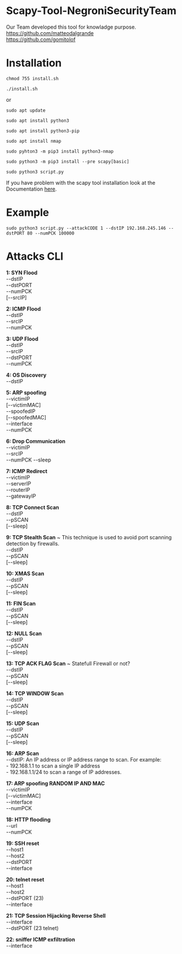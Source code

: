 # Scapy-Tool-NegroniSecurityTeam

Our Team developed this tool for knowladge purpose.  
https://github.com/matteodalgrande  
https://github.com/gomitolof  

# Installation

`chmod 755 install.sh`

`./install.sh`

or 

`sudo apt update`

`sudo apt install python3`

`sudo apt install python3-pip`

`sudo apt install nmap`

`sudo pyhton3 -m pip3 install python3-nmap`

`sudo python3 -m pip3 install --pre scapy[basic]`

`sudo python3 script.py`

If you have problem with the scapy tool installation look at the Documentation [here](https://scapy.readthedocs.io/en/latest/installation.html).

# Example
`sudo python3 script.py --attackCODE 1 --dstIP 192.168.245.146 --dstPORT 80 --numPCK 100000`

# Attacks CLI

**1: SYN Flood**  
    --dstIP  
    --dstPORT  
    --numPCK  
    [--srcIP]  

**2: ICMP Flood**  
    --dstIP  
    --srcIP  
    --numPCK  

**3: UDP Flood**  
    --dstIP  
    --srcIP  
    --dstPORT  
    --numPCK  

**4: OS Discovery**   
    --dstIP  

**5: ARP spoofing**  
    --victimIP  
    [--victimMAC]  
    --spoofedIP  
    [--spoofedMAC]  
    --interface  
    --numPCK  

**6: Drop Communication**  
    --victimIP  
    --srcIP  
    --numPCK 
    --sleep  

**7: ICMP Redirect**  
    --victimIP  
    --serverIP  
    --routerIP  
    --gatewayIP  

**8: TCP Connect Scan**  
    --dstIP  
    --pSCAN  
    [--sleep]  

**9: TCP Stealth Scan** ~ This technique is used to avoid port scanning detection by firewalls.  
    --dstIP  
    --pSCAN  
    [--sleep]  

**10: XMAS Scan**  
    --dstIP  
    --pSCAN  
    [--sleep]  

**11: FIN Scan**  
    --dstIP  
    --pSCAN  
    [--sleep]  

**12: NULL Scan**  
    --dstIP  
    --pSCAN  
    [--sleep]  

**13: TCP ACK FLAG Scan** ~ Statefull Firewall or not?  
    --dstIP  
    --pSCAN  
    [--sleep]  

**14: TCP WINDOW Scan**  
    --dstIP  
    --pSCAN  
    [--sleep]  

**15: UDP Scan**  
    --dstIP  
    --pSCAN  
    [--sleep]  

**16: ARP Scan**      
    --dstIP: An IP address or IP address range to scan. For example:  
        - 192.168.1.1 to scan a single IP address  
        - 192.168.1.1/24 to scan a range of IP addresses.  

**17: ARP spoofing RANDOM IP AND MAC**  
    --victimIP  
    [--victimMAC]  
    --interface  
    --numPCK  

**18: HTTP flooding**  
    --url  
    --numPCK  

**19: SSH reset**  
    --host1  
    --host2   
    --dstPORT  
    --interface  

**20: telnet reset**  
    --host1  
    --host2  
    --dstPORT (23)  
    --interface  

**21: TCP Session Hijacking Reverse Shell**  
    --interface  
    --dstPORT (23 telnet)  

**22: sniffer ICMP exfiltration**  
    --interface  
